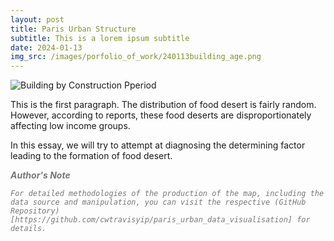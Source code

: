 ```yaml
---
layout: post
title: Paris Urban Structure
subtitle: This is a lorem ipsum subtitle
date: 2024-01-13
img_src: /images/porfolio_of_work/240113building_age.png
---
```


![Building by Construction Pperiod](/images/porfolio_of_work/240113building_age.png)

This is the first paragraph. The distribution of food desert is fairly random. However, according to reports, these food deserts are disproportionately affecting low income groups.

In this essay, we will try to attempt at diagnosing the determining factor leading to the formation of food desert.

<span style="color:#777777">
<em>
    <b>Author's Note</b>

    For detailed methodologies of the production of the map, including the data source and manipulation, you can visit the respective (GitHub Repository)[https://github.com/cwtravisyip/paris_urban_data_visualisation] for details.
</em>
</span>

